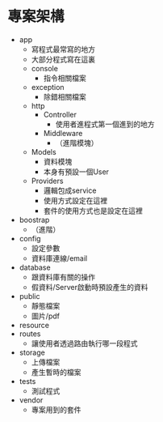 # 專案架構

- app
  - 寫程式最常寫的地方
  - 大部分程式寫在這裏
  - console
    - 指令相關檔案
  - exception
    - 除錯相關檔案
  - http
    - Controller
      - 使用者進程式第一個進到的地方
    - Middleware
      - （進階模塊）
  - Models
    - 資料模塊
    - 本身有預設一個User
  - Providers
    - 邏輯包成service
    - 使用方式設定在這裡
    - 套件的使用方式也是設定在這裡
- boostrap
  - （進階）
- config
  - 設定參數
  - 資料庫連線/email
- database
  - 跟資料庫有關的操作
  - 假資料/Server啟動時預設產生的資料
- public
  - 靜態檔案
  - 圖片/pdf
- resource
- routes
  - 讓使用者透過路由執行哪一段程式
- storage
  - 上傳檔案
  - 產生暫時的檔案
- tests
  - 測試程式
- vendor
  - 專案用到的套件
